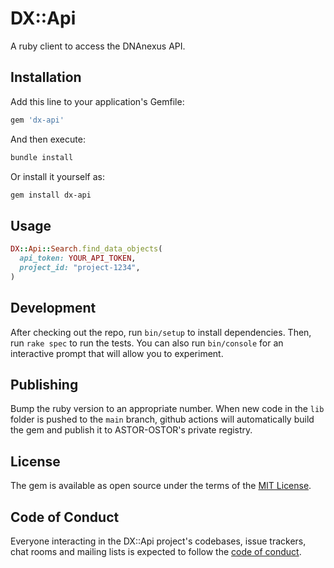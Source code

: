 # DX::Api

A ruby client to access the DNAnexus API.

## Installation

Add this line to your application's Gemfile:

```ruby
gem 'dx-api'
```

And then execute:

```bash
bundle install
```

Or install it yourself as:

```bash
gem install dx-api
```

## Usage

```ruby
DX::Api::Search.find_data_objects(
  api_token: YOUR_API_TOKEN,
  project_id: "project-1234",
)
```

## Development

After checking out the repo, run `bin/setup` to install dependencies. Then, run `rake spec` to run the tests. You can also run `bin/console` for an interactive prompt that will allow you to experiment.

## Publishing

Bump the ruby version to an appropriate number. When new code in the `lib` folder is pushed to the `main` branch, github actions will automatically build the gem and publish it to ASTOR-OSTOR's private registry.

## License

The gem is available as open source under the terms of the [MIT License](https://opensource.org/licenses/MIT).

## Code of Conduct

Everyone interacting in the DX::Api project's codebases, issue trackers, chat rooms and mailing lists is expected to follow the [code of conduct](https://github.com/[USERNAME]/dx-api/blob/main/CODE_OF_CONDUCT.md).
